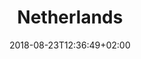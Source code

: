 ---
title: "Netherlands"
date: 2018-08-23T12:36:49+02:00
draft: false
menu: 
    correlaidx:
        weight: 5
---
